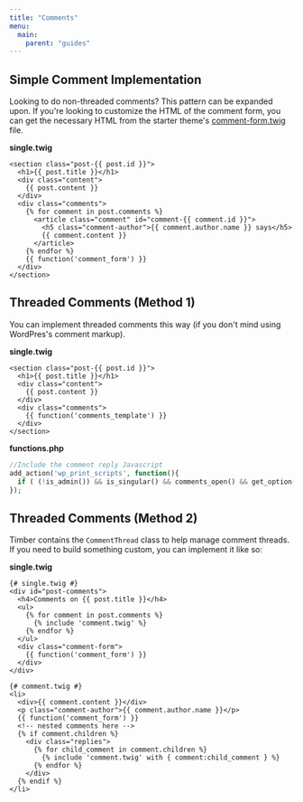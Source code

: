 ```yaml
---
title: "Comments"
menu:
  main:
    parent: "guides"
---
```


## Simple Comment Implementation
Looking to do non-threaded comments? This pattern can be expanded upon. If you're looking to customize the HTML of the comment form, you can get the necessary HTML from the starter theme's [comment-form.twig](https://github.com/timber/starter-theme/blob/master/templates/comment-form.twig) file.

**single.twig**
```twig
<section class="post-{{ post.id }}">
  <h1>{{ post.title }}</h1>
  <div class="content">
    {{ post.content }}
  </div>
  <div class="comments">
    {% for comment in post.comments %}
      <article class="comment" id="comment-{{ comment.id }}">
      	<h5 class="comment-author">{{ comment.author.name }} says</h5>
        {{ comment.content }}
      </article>
    {% endfor %}
    {{ function('comment_form') }}
  </div>
</section>
```

## Threaded Comments (Method 1)

You can implement threaded comments this way (if you don't mind using WordPres's comment markup).

**single.twig**
```twig
<section class="post-{{ post.id }}">
  <h1>{{ post.title }}</h1>
  <div class="content">
    {{ post.content }}
  </div>
  <div class="comments">
    {{ function('comments_template') }}
  </div>
</section>
```

**functions.php**
```php
//Include the comment reply Javascript
add_action('wp_print_scripts', function(){
  if ( (!is_admin()) && is_singular() && comments_open() && get_option('thread_comments') ) wp_enqueue_script( 'comment-reply' );
});
```

## Threaded Comments (Method 2)

Timber contains the `CommentThread` class to help manage comment threads. If you need to build something custom, you can implement it like so:

**single.twig**
```twig
{# single.twig #}
<div id="post-comments">
  <h4>Comments on {{ post.title }}</h4>
  <ul>
    {% for comment in post.comments %}
      {% include 'comment.twig' %}
    {% endfor %}
  </ul>
  <div class="comment-form">
    {{ function('comment_form') }}
  </div>
</div>
```

```twig
{# comment.twig #}
<li>
  <div>{{ comment.content }}</div>
  <p class="comment-author">{{ comment.author.name }}</p>
  {{ function('comment_form') }}
  <!-- nested comments here -->
  {% if comment.children %}
    <div class="replies">
      {% for child_comment in comment.children %}
        {% include 'comment.twig' with { comment:child_comment } %}
      {% endfor %}
    </div>
  {% endif %}
</li>
```
